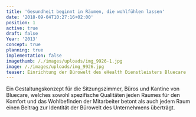 ```yaml
---
title: 'Gesundheit beginnt in Räumen, die wohlfühlen lassen'
date: '2018-09-04T10:27:16+02:00'
position: 1
active: true
draft: false
Year: '2013'
concept: true
planning: true
implementation: false
imagethumb: /./images/uploads/img_9926-1.jpg
image: /./images/uploads/img_9926.jpg
teaser: Einrichtung der Bürowelt des eHealth Dienstleisters Bluecare
---
```

Ein Gestaltungskonzept für die Sitzungszimmer, Büros und Kantine von Bluecare, welches sowohl spezifische Qualitäten jeden Raumes für den Komfort und das Wohlbefinden der Mitarbeiter betont als auch jedem Raum einen Beitrag zur Identität der Bürowelt des Unternehmens überträgt.

